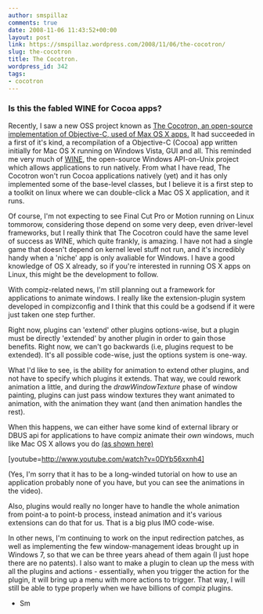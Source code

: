 ```yaml
---
author: smspillaz
comments: true
date: 2008-11-06 11:43:52+00:00
layout: post
link: https://smspillaz.wordpress.com/2008/11/06/the-cocotron/
slug: the-cocotron
title: The Cocotron.
wordpress_id: 342
tags:
- cocotron
---
```


### Is this the fabled WINE for Cocoa apps?


Recently, I saw a new OSS project known as [The Cocotron, an open-source implementation of Objective-C, used of Max OS X apps.](http://www.cocotron.org/blog/) It had succeeded in a first of it's kind, a recompilation of a Objective-C (Cocoa) app written initially for Mac OS X running on Windows Vista, GUI and all. This reminded me very much of [WINE](http://winehq.org/), the open-source Windows API-on-Unix project which allows applications to run natively. From what I have read, The Cocotron won't run Cocoa applications natively (yet) and it has only implemented some of the base-level classes, but I believe it is a first step to a toolkit on linux where we can double-click a Mac OS X application, and it runs.

Of course, I'm not expecting to see Final Cut Pro or Motion running on Linux tommorow, considering those depend on some very deep, even driver-level frameworks, but I really think that The Cocotron could have the same level of success as WINE, which quite frankly, is amazing. I have not had a single game that doesn't depend on kernel level stuff not run, and it's incredibly handy when a 'niche' app is only avaliable for Windows. I have a good knowledge of OS X already, so if you're interested in running OS X apps on Linux, this might be the development to follow.

With compiz-related news, I'm still planning out a framework for applications to animate windows. I really like the extension-plugin system developed in compizconfig and I think that this could be a godsend if it were just taken one step further.

Right now, plugins can 'extend' other plugins options-wise, but a plugin must be directly 'extended' by another plugin in order to gain those benefits. Right now, we can't go backwards (i.e, plugins request to be extended). It's all possible code-wise, just the options system is one-way.

What I'd like to see, is the ability for animation to extend other plugins, and not have to specify which plugins it extends. That way, we could rework animation a little, and during the _drawWindowTexture_ phase of window painting, plugins can just pass window textures they want animated to animation, with the animation they want (and then animation handles the rest).

When this happens, we can either have some kind of external library or DBUS api for applications to have compiz animate their _own_ windows, much like Mac OS X allows you do [(as shown here)](http://www.youtube.com/watch?v=0DYb56xxnh4)

[youtube=http://www.youtube.com/watch?v=0DYb56xxnh4]

(Yes, I'm sorry that it has to be a long-winded tutorial on how to use an application probably none of you have, but you can see the animations in the video).

Also, plugins would really no longer have to handle the whole animation from point-a to point-b process, instead animation and it's various extensions can do that for us. That is a big plus IMO code-wise.

In other news, I'm continuing to work on the input redirection patches, as well as implementing the few window-management ideas brought up in Windows 7, so that we can be three years ahead of them again (I just hope there are no patents). I also want to make a plugin to clean up the mess with all the plugins and actions - essentially, when you trigger the action for the plugin, it will bring up a menu with more actions to trigger. That way, I will still be able to type properly when we have billions of compiz plugins.

- Sm
